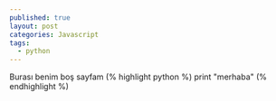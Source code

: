 ```yaml
---
published: true
layout: post
categories: Javascript
tags:
  - python
---
```

Burası benim boş sayfam
(% highlight python %)
print "merhaba"
(% endhighlight %)